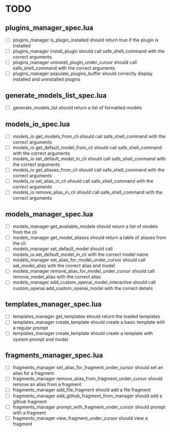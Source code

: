 # TODO

## plugins_manager_spec.lua
- [ ] plugins_manager is_plugin_installed should return true if the plugin is installed
- [ ] plugins_manager install_plugin should call safe_shell_command with the correct arguments
- [ ] plugins_manager uninstall_plugin_under_cursor should call safe_shell_command with the correct arguments
- [ ] plugins_manager populate_plugins_buffer should correctly display installed and uninstalled plugins

## generate_models_list_spec.lua
- [ ] generate_models_list should return a list of formatted models

## models_io_spec.lua
- [ ] models_io get_models_from_cli should call safe_shell_command with the correct arguments
- [ ] models_io get_default_model_from_cli should call safe_shell_command with the correct arguments
- [ ] models_io set_default_model_in_cli should call safe_shell_command with the correct arguments
- [ ] models_io get_aliases_from_cli should call safe_shell_command with the correct arguments
- [ ] models_io set_alias_in_cli should call safe_shell_command with the correct arguments
- [ ] models_io remove_alias_in_cli should call safe_shell_command with the correct arguments

## models_manager_spec.lua
- [ ] models_manager get_available_models should return a list of models from the cli
- [ ] models_manager get_model_aliases should return a table of aliases from the cli
- [ ] models_manager set_default_model should call models_io.set_default_model_in_cli with the correct model name
- [ ] models_manager set_alias_for_model_under_cursor should call set_model_alias with the correct alias and model
- [ ] models_manager remove_alias_for_model_under_cursor should call remove_model_alias with the correct alias
- [ ] models_manager add_custom_openai_model_interactive should call custom_openai.add_custom_openai_model with the correct details

## templates_manager_spec.lua
- [ ] templates_manager get_templates should return the loaded templates
- [ ] templates_manager create_template should create a basic template with a regular prompt
- [ ] templates_manager create_template should create a template with system prompt and model

## fragments_manager_spec.lua
- [ ] fragments_manager set_alias_for_fragment_under_cursor should set an alias for a fragment
- [ ] fragments_manager remove_alias_from_fragment_under_cursor should remove an alias from a fragment
- [ ] fragments_manager add_file_fragment should add a file fragment
- [ ] fragments_manager add_github_fragment_from_manager should add a github fragment
- [ ] fragments_manager prompt_with_fragment_under_cursor should prompt with a fragment
- [ ] fragments_manager view_fragment_under_cursor should view a fragment
